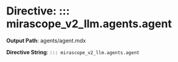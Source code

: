 # Directive: ::: mirascope_v2_llm.agents.agent

**Output Path**: agents/agent.mdx

**Directive String**: `::: mirascope_v2_llm.agents.agent`

